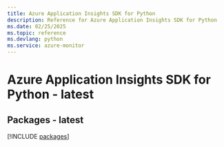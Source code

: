 ```yaml
---
title: Azure Application Insights SDK for Python
description: Reference for Azure Application Insights SDK for Python
ms.date: 02/25/2025
ms.topic: reference
ms.devlang: python
ms.service: azure-monitor
---
```

# Azure Application Insights SDK for Python - latest
## Packages - latest
[!INCLUDE [packages](application-insights-index.md)]